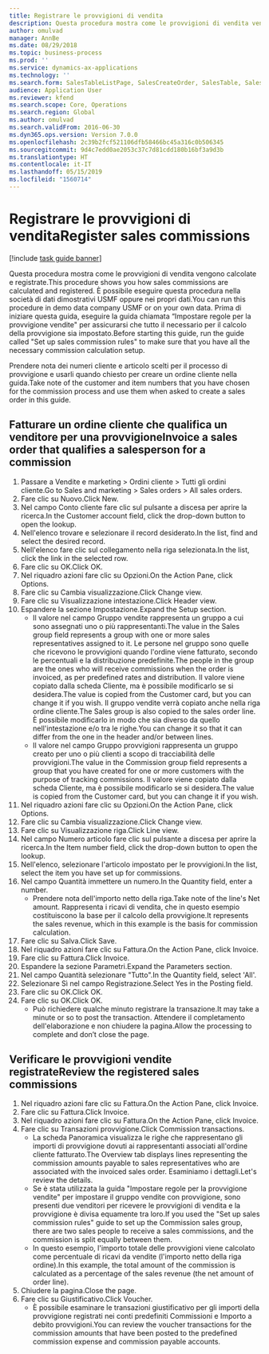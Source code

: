 ```yaml
---
title: Registrare le provvigioni di vendita
description: Questa procedura mostra come le provvigioni di vendita vengono calcolate e registrate.
author: omulvad
manager: AnnBe
ms.date: 08/29/2018
ms.topic: business-process
ms.prod: ''
ms.service: dynamics-ax-applications
ms.technology: ''
ms.search.form: SalesTableListPage, SalesCreateOrder, SalesTable, SalesEditLines,  CustInvoiceJournal, CommissionTrans, LedgerTransVoucher
audience: Application User
ms.reviewer: kfend
ms.search.scope: Core, Operations
ms.search.region: Global
ms.author: omulvad
ms.search.validFrom: 2016-06-30
ms.dyn365.ops.version: Version 7.0.0
ms.openlocfilehash: 2c39b2fcf521106dfb58466bc45a316c0b506345
ms.sourcegitcommit: 9d4c7edd0ae2053c37c7d81cdd180b16bf3a9d3b
ms.translationtype: HT
ms.contentlocale: it-IT
ms.lasthandoff: 05/15/2019
ms.locfileid: "1560714"
---
```

# <a name="register-sales-commissions"></a><span data-ttu-id="033d0-103">Registrare le provvigioni di vendita</span><span class="sxs-lookup"><span data-stu-id="033d0-103">Register sales commissions</span></span>

[!include [task guide banner](../../includes/task-guide-banner.md)]

<span data-ttu-id="033d0-104">Questa procedura mostra come le provvigioni di vendita vengono calcolate e registrate.</span><span class="sxs-lookup"><span data-stu-id="033d0-104">This procedure shows you how sales commissions are calculated and registered.</span></span> <span data-ttu-id="033d0-105">È possibile eseguire questa procedura nella società di dati dimostrativi USMF oppure nei propri dati.</span><span class="sxs-lookup"><span data-stu-id="033d0-105">You can run this procedure in demo data company USMF or on your own data.</span></span> <span data-ttu-id="033d0-106">Prima di iniziare questa guida, eseguire la guida chiamata “Impostare regole per la provvigione vendite" per assicurarsi che tutto il necessario per il calcolo della provvigione sia impostato.</span><span class="sxs-lookup"><span data-stu-id="033d0-106">Before starting this guide, run the guide called "Set up sales commission rules" to make sure that you have all the necessary commission calculation setup.</span></span>

<span data-ttu-id="033d0-107">Prendere nota dei numeri cliente e articolo scelti per il processo di provvigione e usarli quando chiesto per creare un ordine cliente nella guida.</span><span class="sxs-lookup"><span data-stu-id="033d0-107">Take note of the customer and item numbers that you have chosen for the commission process and use them when asked to create a sales order in this guide.</span></span>


## <a name="invoice-a-sales-order-that-qualifies-a-salesperson-for-a-commission"></a><span data-ttu-id="033d0-108">Fatturare un ordine cliente che qualifica un venditore per una provvigione</span><span class="sxs-lookup"><span data-stu-id="033d0-108">Invoice a sales order that qualifies a salesperson for a commission</span></span>
1. <span data-ttu-id="033d0-109">Passare a Vendite e marketing > Ordini cliente > Tutti gli ordini cliente.</span><span class="sxs-lookup"><span data-stu-id="033d0-109">Go to Sales and marketing > Sales orders > All sales orders.</span></span>
2. <span data-ttu-id="033d0-110">Fare clic su Nuovo.</span><span class="sxs-lookup"><span data-stu-id="033d0-110">Click New.</span></span>
3. <span data-ttu-id="033d0-111">Nel campo Conto cliente fare clic sul pulsante a discesa per aprire la ricerca.</span><span class="sxs-lookup"><span data-stu-id="033d0-111">In the Customer account field, click the drop-down button to open the lookup.</span></span>
4. <span data-ttu-id="033d0-112">Nell'elenco trovare e selezionare il record desiderato.</span><span class="sxs-lookup"><span data-stu-id="033d0-112">In the list, find and select the desired record.</span></span>
5. <span data-ttu-id="033d0-113">Nell'elenco fare clic sul collegamento nella riga selezionata.</span><span class="sxs-lookup"><span data-stu-id="033d0-113">In the list, click the link in the selected row.</span></span>
6. <span data-ttu-id="033d0-114">Fare clic su OK.</span><span class="sxs-lookup"><span data-stu-id="033d0-114">Click OK.</span></span>
7. <span data-ttu-id="033d0-115">Nel riquadro azioni fare clic su Opzioni.</span><span class="sxs-lookup"><span data-stu-id="033d0-115">On the Action Pane, click Options.</span></span>
8. <span data-ttu-id="033d0-116">Fare clic su Cambia visualizzazione.</span><span class="sxs-lookup"><span data-stu-id="033d0-116">Click Change view.</span></span>
9. <span data-ttu-id="033d0-117">Fare clic su Visualizzazione intestazione.</span><span class="sxs-lookup"><span data-stu-id="033d0-117">Click Header view.</span></span>
10. <span data-ttu-id="033d0-118">Espandere la sezione Impostazione.</span><span class="sxs-lookup"><span data-stu-id="033d0-118">Expand the Setup section.</span></span>
    * <span data-ttu-id="033d0-119">Il valore nel campo Gruppo vendite rappresenta un gruppo a cui sono assegnati uno o più rappresentanti.</span><span class="sxs-lookup"><span data-stu-id="033d0-119">The value in the Sales group field represents a group with one or more sales representatives assigned to it.</span></span> <span data-ttu-id="033d0-120">Le persone nel gruppo sono quelle che ricevono le provvigioni quando l'ordine viene fatturato, secondo le percentuali e la distribuzione predefinite.</span><span class="sxs-lookup"><span data-stu-id="033d0-120">The people in the group are the ones who will receive commissions when the order is invoiced, as per predefined rates and distribution.</span></span>   <span data-ttu-id="033d0-121">Il valore viene copiato dalla scheda Cliente, ma è possibile modificarlo se si desidera.</span><span class="sxs-lookup"><span data-stu-id="033d0-121">The value is copied from the Customer card, but you can change it if you wish.</span></span>  <span data-ttu-id="033d0-122">Il gruppo vendite verrà copiato anche nella riga ordine cliente.</span><span class="sxs-lookup"><span data-stu-id="033d0-122">The Sales group is also copied to the sales order line.</span></span> <span data-ttu-id="033d0-123">È possibile modificarlo in modo che sia diverso da quello nell'intestazione e/o tra le righe.</span><span class="sxs-lookup"><span data-stu-id="033d0-123">You can change it so that it can differ from the one in the header and/or between lines.</span></span>  
    * <span data-ttu-id="033d0-124">Il valore nel campo Gruppo provvigioni rappresenta un gruppo creato per uno o più clienti a scopo di tracciabilità delle provvigioni.</span><span class="sxs-lookup"><span data-stu-id="033d0-124">The value in the Commission group field represents a group that you have created for one or more customers with the purpose of tracking commissions.</span></span>   <span data-ttu-id="033d0-125">Il valore viene copiato dalla scheda Cliente, ma è possibile modificarlo se si desidera.</span><span class="sxs-lookup"><span data-stu-id="033d0-125">The value is copied from the Customer card, but you can change it if you wish.</span></span>   
11. <span data-ttu-id="033d0-126">Nel riquadro azioni fare clic su Opzioni.</span><span class="sxs-lookup"><span data-stu-id="033d0-126">On the Action Pane, click Options.</span></span>
12. <span data-ttu-id="033d0-127">Fare clic su Cambia visualizzazione.</span><span class="sxs-lookup"><span data-stu-id="033d0-127">Click Change view.</span></span>
13. <span data-ttu-id="033d0-128">Fare clic su Visualizzazione riga.</span><span class="sxs-lookup"><span data-stu-id="033d0-128">Click Line view.</span></span>
14. <span data-ttu-id="033d0-129">Nel campo Numero articolo fare clic sul pulsante a discesa per aprire la ricerca.</span><span class="sxs-lookup"><span data-stu-id="033d0-129">In the Item number field, click the drop-down button to open the lookup.</span></span>
15. <span data-ttu-id="033d0-130">Nell'elenco, selezionare l'articolo impostato per le provvigioni.</span><span class="sxs-lookup"><span data-stu-id="033d0-130">In the list, select the item you have set up for commissions.</span></span> 
16. <span data-ttu-id="033d0-131">Nel campo Quantità immettere un numero.</span><span class="sxs-lookup"><span data-stu-id="033d0-131">In the Quantity field, enter a number.</span></span>
    * <span data-ttu-id="033d0-132">Prendere nota dell'importo netto della riga.</span><span class="sxs-lookup"><span data-stu-id="033d0-132">Take note of the line's Net amount.</span></span> <span data-ttu-id="033d0-133">Rappresenta i ricavi di vendita, che in questo esempio costituiscono la base per il calcolo della provvigione.</span><span class="sxs-lookup"><span data-stu-id="033d0-133">It represents the sales revenue, which in this example is the basis for commission calculation.</span></span>  
17. <span data-ttu-id="033d0-134">Fare clic su Salva.</span><span class="sxs-lookup"><span data-stu-id="033d0-134">Click Save.</span></span>
18. <span data-ttu-id="033d0-135">Nel riquadro azioni fare clic su Fattura.</span><span class="sxs-lookup"><span data-stu-id="033d0-135">On the Action Pane, click Invoice.</span></span>
19. <span data-ttu-id="033d0-136">Fare clic su Fattura.</span><span class="sxs-lookup"><span data-stu-id="033d0-136">Click Invoice.</span></span>
20. <span data-ttu-id="033d0-137">Espandere la sezione Parametri.</span><span class="sxs-lookup"><span data-stu-id="033d0-137">Expand the Parameters section.</span></span>
21. <span data-ttu-id="033d0-138">Nel campo Quantità selezionare "Tutto".</span><span class="sxs-lookup"><span data-stu-id="033d0-138">In the Quantity field, select 'All'.</span></span>
22. <span data-ttu-id="033d0-139">Selezionare Sì nel campo Registrazione.</span><span class="sxs-lookup"><span data-stu-id="033d0-139">Select Yes in the Posting field.</span></span>
23. <span data-ttu-id="033d0-140">Fare clic su OK.</span><span class="sxs-lookup"><span data-stu-id="033d0-140">Click OK.</span></span>
24. <span data-ttu-id="033d0-141">Fare clic su OK.</span><span class="sxs-lookup"><span data-stu-id="033d0-141">Click OK.</span></span>
    * <span data-ttu-id="033d0-142">Può richiedere qualche minuto registrare la transazione.</span><span class="sxs-lookup"><span data-stu-id="033d0-142">It may take a minute or so to post the transaction.</span></span> <span data-ttu-id="033d0-143">Attendere il completamento dell'elaborazione e non chiudere la pagina.</span><span class="sxs-lookup"><span data-stu-id="033d0-143">Allow the processing to complete and don’t close the page.</span></span>  

## <a name="review-the-registered-sales-commissions"></a><span data-ttu-id="033d0-144">Verificare le provvigioni vendite registrate</span><span class="sxs-lookup"><span data-stu-id="033d0-144">Review the registered sales commissions</span></span>
1. <span data-ttu-id="033d0-145">Nel riquadro azioni fare clic su Fattura.</span><span class="sxs-lookup"><span data-stu-id="033d0-145">On the Action Pane, click Invoice.</span></span>
2. <span data-ttu-id="033d0-146">Fare clic su Fattura.</span><span class="sxs-lookup"><span data-stu-id="033d0-146">Click Invoice.</span></span>
3. <span data-ttu-id="033d0-147">Nel riquadro azioni fare clic su Fattura.</span><span class="sxs-lookup"><span data-stu-id="033d0-147">On the Action Pane, click Invoice.</span></span>
4. <span data-ttu-id="033d0-148">Fare clic su Transazioni provvigione.</span><span class="sxs-lookup"><span data-stu-id="033d0-148">Click Commission transactions.</span></span>
    * <span data-ttu-id="033d0-149">La scheda Panoramica visualizza le righe che rappresentano gli importi di provvigione dovuti ai rappresentanti associati all'ordine cliente fatturato.</span><span class="sxs-lookup"><span data-stu-id="033d0-149">The Overview tab displays lines representing the commission amounts payable to sales representatives who are associated with the invoiced sales order.</span></span> <span data-ttu-id="033d0-150">Esaminiamo i dettagli.</span><span class="sxs-lookup"><span data-stu-id="033d0-150">Let's review the details.</span></span>     
    * <span data-ttu-id="033d0-151">Se è stata utilizzata la guida "Impostare regole per la provvigione vendite" per impostare il gruppo vendite con provvigione, sono presenti due venditori per ricevere le provvigioni di vendita e la provvigione è divisa equamente tra loro.</span><span class="sxs-lookup"><span data-stu-id="033d0-151">If you used the "Set up sales commission rules" guide to set up the Commission sales group, there are two sales people to receive a sales commissions, and the commission is split equally between them.</span></span>  
    * <span data-ttu-id="033d0-152">In questo esempio, l'importo totale delle provvigioni viene calcolato come percentuale di ricavi da vendite (l'importo netto della riga ordine).</span><span class="sxs-lookup"><span data-stu-id="033d0-152">In this example, the total amount of the commission is calculated as a percentage of the sales revenue (the net amount of order line).</span></span>   
5. <span data-ttu-id="033d0-153">Chiudere la pagina.</span><span class="sxs-lookup"><span data-stu-id="033d0-153">Close the page.</span></span>
6. <span data-ttu-id="033d0-154">Fare clic su Giustificativo.</span><span class="sxs-lookup"><span data-stu-id="033d0-154">Click Voucher.</span></span>
    * <span data-ttu-id="033d0-155">È possibile esaminare le transazioni giustificativo per gli importi della provvigione registrati nei conti predefiniti Commissioni e Importo a debito provvigioni.</span><span class="sxs-lookup"><span data-stu-id="033d0-155">You can review the voucher transactions for the commission amounts that have been posted to the predefined commission expense and commission payable accounts.</span></span>  

